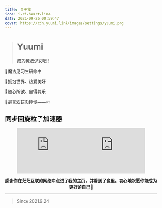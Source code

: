 ```yaml
---
title: 关于我
icon: i-ri-heart-line
date: 2021-09-26 00:59:47
cover: https://cdn.yuumi.link/images/settings/yuumi.png
---
```


> 
>
> # Yuumi
>
> **成为魔法少女吧！**
>
>


🌸魔法见习生研修中

🌸拥抱世界、热爱美好

🌸随心所欲、自得其乐

🌸最喜欢玩和睡觉——💤



## 同步回旋粒子加速器

<figure style="display: flex">
    <embed src="https://wakatime.com/share/@Yuumi/a49b3681-974e-4998-9b41-9e5a5c8ada63.svg" width=50% />
	<embed src="https://wakatime.com/share/@Yuumi/03d69028-f46a-428b-a168-2696cb23afe7.svg" width=50% />
</figure>

<a> </a>

<div style="text-align: center"><b>感谢你在茫茫互联的网络中点进了我的主页，并看到了这里。衷心地祝愿你能成为更好的自己💛</b></div>

---

<div class="primary">

>Since  2021.9.24

</div>

